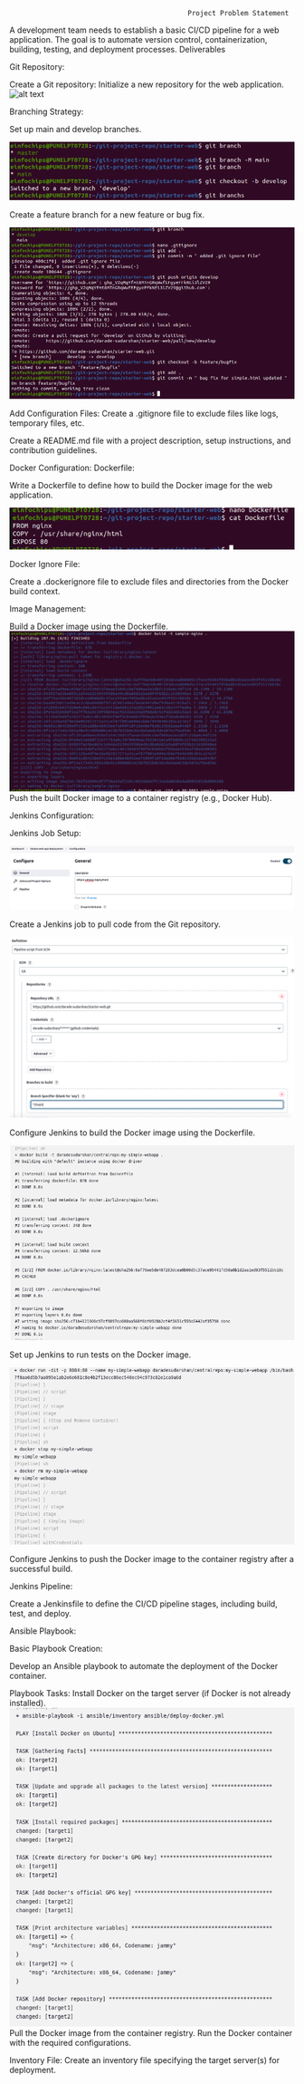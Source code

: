                                                 Project Problem Statement

A development team needs to establish a basic CI/CD pipeline for a web application. The goal is to automate version control, containerization, building, testing, and deployment processes.
Deliverables

Git Repository:

Create a Git repository: Initialize a new repository for the web application.
![alt text](image.png)

Branching Strategy:

Set up main and develop branches.

![alt text](img/image-3.png)

Create a feature branch for a new feature or bug fix.

![alt text](img/image-2.png)

Add Configuration Files:
Create a .gitignore file to exclude files like logs, temporary files, etc.

Create a README.md file with a project description, setup instructions, and contribution guidelines.

Docker Configuration:
Dockerfile:

Write a Dockerfile to define how to build the Docker image for the web application.

![alt text](img/image-4.png)

Docker Ignore File:

Create a .dockerignore file to exclude files and directories from the Docker build context.

Image Management:

Build a Docker image using the Dockerfile.
![alt text](img/image-5.png)
Push the built Docker image to a container registry (e.g., Docker Hub).

Jenkins Configuration:

Jenkins Job Setup:

![alt text](img/image-6.png)

Create a Jenkins job to pull code from the Git repository.

![alt text](img/image-7.png)

Configure Jenkins to build the Docker image using the Dockerfile.

![alt text](img/image-8.png)

Set up Jenkins to run tests on the Docker image.

![alt text](img/image-9.png)

Configure Jenkins to push the Docker image to the container registry after a successful build.

Jenkins Pipeline:

Create a Jenkinsfile to define the CI/CD pipeline stages, including build, test, and deploy.

Ansible Playbook:

Basic Playbook Creation:

Develop an Ansible playbook to automate the deployment of the Docker container.

Playbook Tasks:
Install Docker on the target server (if Docker is not already installed).
![alt text](img/image-10.png)
Pull the Docker image from the container registry.
Run the Docker container with the required configurations.

Inventory File:
Create an inventory file specifying the target server(s) for deployment.

